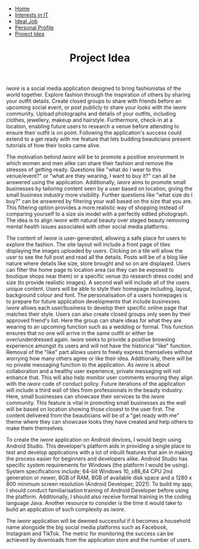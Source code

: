 <html>
<head>
 <link rel="stylesheet" href="style.css">
 <link rel="stylesheet" href="4style.css">
</head>
<body>
 <nav>
<ul>
 <li><a href="https://rmitstudent-assessment.github.io/My-Profile/">Home</a></li>
 <li><a href="https://rmitstudent-assessment.github.io/My-Profile/interestsinit">Interests in IT</a></li>
 <li><a href="https://rmitstudent-assessment.github.io/My-Profile/idealjob">Ideal Job</a></li>
 <li><a href="https://rmitstudent-assessment.github.io/My-Profile/personalprofile">Personal Profile</a></li>
 <li><a href="https://rmitstudent-assessment.github.io/My-Profile/projectidea">Project Idea</a></li>
  </ul>
 </nav>
  <header>
<h1>Project Idea</h1>
             </header>
  
 <p><i>iwore</i> is a social media application designed to bring fashionistas of the world together. Explore fashion through the inspiration of others by sharing your outfit details. Create closed groups to share with friends before an upcoming social event, or post publicly to share your looks with the <i>iwore</i> community. Upload photographs and details of your outfits, including clothes, jewellery, makeup and hairstyle. Furthermore, check-in at a location, enabling future users to research a venue before attending to ensure their outfit is on point. Following the application's success could extend to a get ready with me feature that lets budding beauticians present tutorials of how their looks came alive.</p>

 <p>The motivation behind <i>iwore</i> will be to promote a positive environment in which women and men alike can share their fashion and remove the stresses of getting ready. Questions like "what do I wear to this venue/event?" or "what are they wearing, I want to buy it?" can all be answered using the application. Additionally, <i>iwore</i> aims to promote small businesses by tailoring content seen by a user based on location, giving the small business industry more visibility. Further questions like "what size do I buy?" can be answered by filtering your wall based on the size that you are. This filtering option provides a more realistic way of shopping instead of comparing yourself to a size six model with a perfectly edited photograph. The idea is to align <i>iwore</i> with natural beauty over staged beauty removing mental health issues associated with other social media platforms.</p> 
 
 <p>The content of <i>iwore</i> is user-generated, allowing a safe place for users to explore the fashion. The site layout will include a front page of tiles displaying the images uploaded by users. Clicking on a tile will allow the user to see the full post and read all the details. Posts will be of a blog like nature where details like size, store brought and so on are displayed.  Users can filter the home page to location area (so they can be exposed to boutique shops near them) or a specific venue (to research dress code) and size (to provide realistic images). 
A second wall will include all of the users unique content. Users will be able to style their homepage including, layout, background colour and font. The personalisation of a users homepages is to prepare for future application developments that include businesses. <i>iwore</i> allows each user/business to develop their specific online page that matches their style.
Users can also create closed groups only seen by their approved friend's list. Here the group can share ideas for what they are wearing to an upcoming function such as a wedding or formal. This function ensures that no one will arrive in the same outfit or either be over/underdressed again. <i>iwore</i> seeks to provide a positive browsing experience amongst its users and will not have the historical "like" function. Removal of the "like" part allows users to freely express themselves without worrying how many others agree or like their idea. Additionally, there will be no private messaging function to the application. As <i>iwore</i> is about collaboration and a healthy user experience, private messaging will not enhance that. This will also help monitor user comments ensuring they align with the <i>iwore</i> code of conduct policy.
Future iterations of the application will include a third wall of tiles from professionals in the beauty industry. Here, small businesses can showcase their services to the <i>iwore</i> community. This feature is vital in promoting small businesses as the wall will be based on location showing those closest to the user first. The content delivered from the beauticians will be of a "get ready with me" theme where they can showcase looks they have created and help others to make them themselves.</p>

 <p>To create the <i>iwore</i> application on Android devices, I would begin using Android Studio. This developer’s platform aids in providing a single place to test and develop applications with a lot of inbuilt features that aim in making the process easier for beginners and developers alike. Android Studio has specific system requirements for Windows (the platform I would be using). System specifications include; 64-bit Windows 10, x86_64 CPU 2nd generation or newer, 8GB of RAM, 8GB of available disk space and a 1280 x 800 minimum screen resolution (Android Developer, 2021). To build my app, I should conduct familiarisation training of Android Developer before using the platform. Additionally, I should also receive formal training in the coding language Java. Another resource to consider is the time it would take to build an application of such complexity as <i>iwore</i>.</p>
 
<p>The <i>iwore</i> application will be deemed successful if it becomes a household name alongside the big social media platforms such as Facebook, Instagram and TikTok. The metric for monitoring the success can be achieved by downloads from the application store and the number of users.</p>
